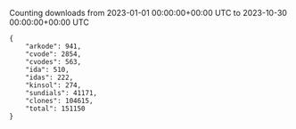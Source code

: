 
Counting downloads from 2023-01-01 00:00:00+00:00 UTC to 2023-10-30 00:00:00+00:00 UTC

```
{
    "arkode": 941,
    "cvode": 2854,
    "cvodes": 563,
    "ida": 510,
    "idas": 222,
    "kinsol": 274,
    "sundials": 41171,
    "clones": 104615,
    "total": 151150
}
```
